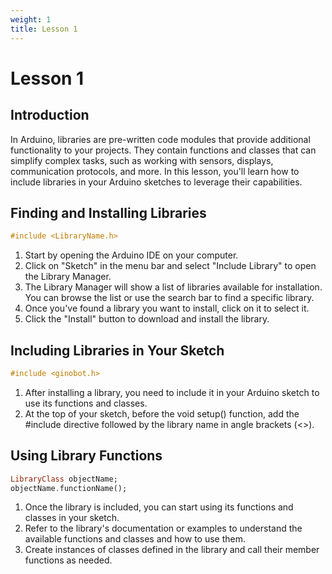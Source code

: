 ```yaml
---
weight: 1
title: Lesson 1
---
```


# Lesson 1

## Introduction

In Arduino, libraries are pre-written code modules that provide additional functionality to your projects. They contain functions and classes that can simplify complex tasks, such as working with sensors, displays, communication protocols, and more. In this lesson, you'll learn how to include libraries in your Arduino sketches to leverage their capabilities.


## Finding and Installing Libraries

```haskell
#include <LibraryName.h>
```

1. Start by opening the Arduino IDE on your computer.
2. Click on "Sketch" in the menu bar and select "Include Library" to open the Library Manager.
3. The Library Manager will show a list of libraries available for installation. You can browse the list or use the search bar to find a specific library.
4. Once you've found a library you want to install, click on it to select it.
5. Click the "Install" button to download and install the library.


## Including Libraries in Your Sketch

```haskell
#include <ginobot.h>
```

1. After installing a library, you need to include it in your Arduino sketch to use its functions and classes.
2. At the top of your sketch, before the void setup() function, add the #include directive followed by the library name in angle brackets (<>).


## Using Library Functions

```haskell
LibraryClass objectName;
objectName.functionName();
```

1. Once the library is included, you can start using its functions and classes in your sketch.
2. Refer to the library's documentation or examples to understand the available functions and classes and how to use them.
3. Create instances of classes defined in the library and call their member functions as needed.
